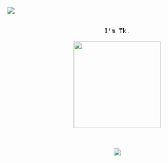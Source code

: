![](https://komarev.com/ghpvc/?username=p-xe)

<p align="center">
  <br>
  <samp>
    I'm <b><a rel="nofollow noopener noreferrer" target="_blank">Tk</a></b>.
    <br><br>

<img src="https://steamuserimages-a.akamaihd.net/ugc/1025076968512177081/BEEC3574BBD5FE1AAA0660DF36AD0DA9658F9342/?imw=5000&imh=5000&ima=fit&impolicy=Letterbox&imcolor=%23000000&letterbox=false" width="200"/>

<p align="center">
  <br><br>
  <img src="https://discord.c99.nl/widget/theme-2/933396935182778388.png">
</p>

